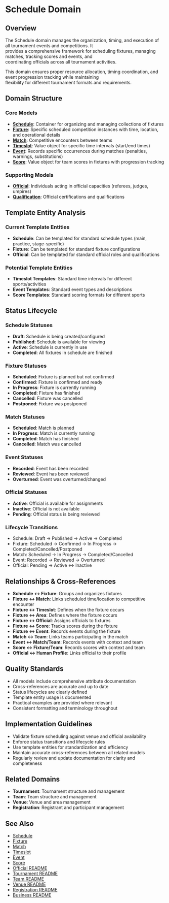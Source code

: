 # Schedule Domain

## Overview

The Schedule domain manages the organization, timing, and execution of all tournament events and competitions. It  
provides a comprehensive framework for scheduling fixtures, managing matches, tracking scores and events, and  
coordinating officials across all tournament activities.

This domain ensures proper resource allocation, timing coordination, and event progression tracking while maintaining  
flexibility for different tournament formats and requirements.

## Domain Structure

### Core Models

- **[Schedule](schedule.md)**: Container for organizing and managing collections of fixtures
- **[Fixture](fixture.md)**: Specific scheduled competition instances with time, location, and operational details
- **[Match](match.md)**: Competitive encounters between teams
- **[Timeslot](timeslot.md)**: Value object for specific time intervals (start/end times)
- **[Event](event.md)**: Records specific occurrences during matches (penalties, warnings, substitutions)
- **[Score](score.md)**: Value object for team scores in fixtures with progression tracking

### Supporting Models

- **[Official](official/official.md)**: Individuals acting in official capacities (referees, judges, umpires)
- **[Qualification](official/qualification.md)**: Official certifications and qualifications

## Template Entity Analysis

### Current Template Entities

- **Schedule**: Can be templated for standard schedule types (main, practice, stage-specific)
- **Fixture**: Can be templated for standard fixture configurations
- **Official**: Can be templated for standard official roles and qualifications

### Potential Template Entities

- **Timeslot Templates**: Standard time intervals for different sports/activities
- **Event Templates**: Standard event types and descriptions
- **Score Templates**: Standard scoring formats for different sports

## Status Lifecycle

### Schedule Statuses

- **Draft**: Schedule is being created/configured
- **Published**: Schedule is available for viewing
- **Active**: Schedule is currently in use
- **Completed**: All fixtures in schedule are finished

### Fixture Statuses

- **Scheduled**: Fixture is planned but not confirmed
- **Confirmed**: Fixture is confirmed and ready
- **In Progress**: Fixture is currently running
- **Completed**: Fixture has finished
- **Cancelled**: Fixture was cancelled
- **Postponed**: Fixture was postponed

### Match Statuses

- **Scheduled**: Match is planned
- **In Progress**: Match is currently running
- **Completed**: Match has finished
- **Cancelled**: Match was cancelled

### Event Statuses

- **Recorded**: Event has been recorded
- **Reviewed**: Event has been reviewed
- **Overturned**: Event was overturned/changed

### Official Statuses

- **Active**: Official is available for assignments
- **Inactive**: Official is not available
- **Pending**: Official status is being reviewed

### Lifecycle Transitions

- Schedule: Draft → Published → Active → Completed
- Fixture: Scheduled → Confirmed → In Progress → Completed/Cancelled/Postponed
- Match: Scheduled → In Progress → Completed/Cancelled
- Event: Recorded → Reviewed → Overturned
- Official: Pending → Active ↔ Inactive

## Relationships & Cross-References

- **Schedule ↔ Fixture**: Groups and organizes fixtures
- **Fixture ↔ Match**: Links scheduled time/location to competitive encounter
- **Fixture ↔ Timeslot**: Defines when the fixture occurs
- **Fixture ↔ Area**: Defines where the fixture occurs
- **Fixture ↔ Official**: Assigns officials to fixtures
- **Fixture ↔ Score**: Tracks scores during the fixture
- **Fixture ↔ Event**: Records events during the fixture
- **Match ↔ Team**: Links teams participating in the match
- **Event ↔ Match/Team**: Records events with context and team
- **Score ↔ Fixture/Team**: Records scores with context and team
- **Official ↔ Human Profile**: Links official to their profile

## Quality Standards

- All models include comprehensive attribute documentation
- Cross-references are accurate and up to date
- Status lifecycles are clearly defined
- Template entity usage is documented
- Practical examples are provided where relevant
- Consistent formatting and terminology throughout

## Implementation Guidelines

- Validate fixture scheduling against venue and official availability
- Enforce status transitions and lifecycle rules
- Use template entities for standardization and efficiency
- Maintain accurate cross-references between all related models
- Regularly review and update documentation for clarity and completeness

## Related Domains

- **Tournament**: Tournament structure and management
- **Team**: Team structure and management
- **Venue**: Venue and area management
- **Registration**: Registrant and participant management

## See Also

- [Schedule](schedule.md)
- [Fixture](fixture.md)
- [Match](match.md)
- [Timeslot](timeslot.md)
- [Event](event.md)
- [Score](score.md)
- [Official README](official/README.md)
- [Tournament README](../tournament/README.md)
- [Team README](../team/README.md)
- [Venue README](../venue/README.md)
- [Registration README](../registration/README.md)
- [Business README](../README.md)
